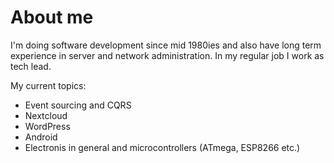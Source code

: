 # About me

I'm doing software development since mid 1980ies and also have long term experience in server and network administration. In my regular job I work as tech lead.

My current topics:

- Event sourcing and CQRS
- Nextcloud
- WordPress
- Android
- Electronis in general and microcontrollers (ATmega, ESP8266 etc.)
